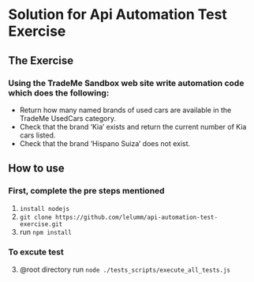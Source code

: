 # Solution for Api Automation Test Exercise 

## The Exercise
### Using the TradeMe Sandbox web site write automation code which does the following:
* Return how many named brands of used cars are available in the TradeMe UsedCars category.
* Check that the brand ‘Kia’ exists and return the current number of Kia cars listed.
* Check that the brand ‘Hispano Suiza’ does not exist.

## How to use
### First, complete the pre steps mentioned
1. `install nodejs`
2. `git clone https://github.com/lelumm/api-automation-test-exercise.git`
2. run `npm install`

### To excute test
3. @root directory run `node ./tests_scripts/execute_all_tests.js`
